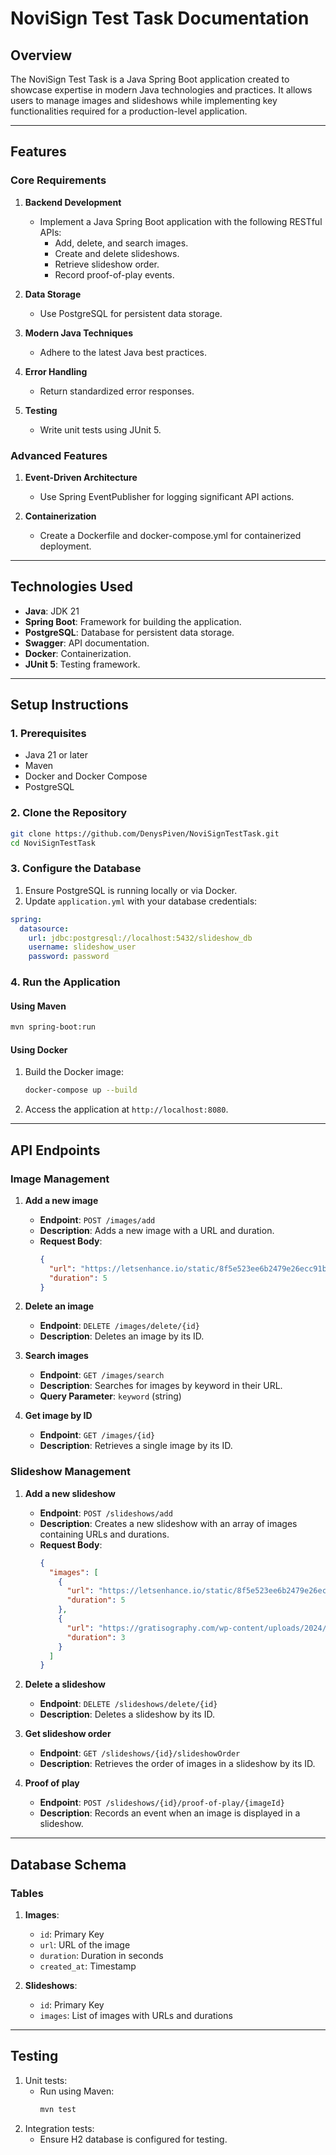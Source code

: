 # NoviSign Test Task Documentation

## **Overview**
The NoviSign Test Task is a Java Spring Boot application created to showcase expertise in modern Java technologies and practices. It allows users to manage images and slideshows while implementing key functionalities required for a production-level application.

---

## **Features**

### **Core Requirements**
1. **Backend Development**
    - Implement a Java Spring Boot application with the following RESTful APIs:
        - Add, delete, and search images.
        - Create and delete slideshows.
        - Retrieve slideshow order.
        - Record proof-of-play events.

2. **Data Storage**
    - Use PostgreSQL for persistent data storage.

3. **Modern Java Techniques**
    - Adhere to the latest Java best practices.

4. **Error Handling**
    - Return standardized error responses.

5. **Testing**
    - Write unit tests using JUnit 5.

### **Advanced Features**
1. **Event-Driven Architecture**
    - Use Spring EventPublisher for logging significant API actions.

2. **Containerization**
    - Create a Dockerfile and docker-compose.yml for containerized deployment.

---

## **Technologies Used**
- **Java**: JDK 21
- **Spring Boot**: Framework for building the application.
- **PostgreSQL**: Database for persistent data storage.
- **Swagger**: API documentation.
- **Docker**: Containerization.
- **JUnit 5**: Testing framework.

---

## **Setup Instructions**

### **1. Prerequisites**
- Java 21 or later
- Maven
- Docker and Docker Compose
- PostgreSQL

### **2. Clone the Repository**
```bash
git clone https://github.com/DenysPiven/NoviSignTestTask.git
cd NoviSignTestTask
```

### **3. Configure the Database**
1. Ensure PostgreSQL is running locally or via Docker.
2. Update `application.yml` with your database credentials:

```yaml
spring:
  datasource:
    url: jdbc:postgresql://localhost:5432/slideshow_db
    username: slideshow_user
    password: password
```

### **4. Run the Application**
#### **Using Maven**
```bash
mvn spring-boot:run
```

#### **Using Docker**
1. Build the Docker image:
   ```bash
   docker-compose up --build
   ```
2. Access the application at `http://localhost:8080`.

---

## **API Endpoints**

### **Image Management**
1. **Add a new image**
    - **Endpoint**: `POST /images/add`
    - **Description**: Adds a new image with a URL and duration.
    - **Request Body**:
      ```json
      {
        "url": "https://letsenhance.io/static/8f5e523ee6b2479e26ecc91b9c25261e/1015f/MainAfter.jpg",
        "duration": 5
      }
      ```

2. **Delete an image**
    - **Endpoint**: `DELETE /images/delete/{id}`
    - **Description**: Deletes an image by its ID.

3. **Search images**
    - **Endpoint**: `GET /images/search`
    - **Description**: Searches for images by keyword in their URL.
    - **Query Parameter**: `keyword` (string)

4. **Get image by ID**
    - **Endpoint**: `GET /images/{id}`
    - **Description**: Retrieves a single image by its ID.

### **Slideshow Management**
1. **Add a new slideshow**
    - **Endpoint**: `POST /slideshows/add`
    - **Description**: Creates a new slideshow with an array of images containing URLs and durations.
    - **Request Body**:
      ```json
      {
        "images": [
          {
            "url": "https://letsenhance.io/static/8f5e523ee6b2479e26ecc91b9c25261e/1015f/MainAfter.jpg",
            "duration": 5
          },
          {
            "url": "https://gratisography.com/wp-content/uploads/2024/10/gratisography-cool-cat-800x525.jpg",
            "duration": 3
          }
        ]
      }
      ```

2. **Delete a slideshow**
    - **Endpoint**: `DELETE /slideshows/delete/{id}`
    - **Description**: Deletes a slideshow by its ID.

3. **Get slideshow order**
    - **Endpoint**: `GET /slideshows/{id}/slideshowOrder`
    - **Description**: Retrieves the order of images in a slideshow by its ID.

4. **Proof of play**
    - **Endpoint**: `POST /slideshows/{id}/proof-of-play/{imageId}`
    - **Description**: Records an event when an image is displayed in a slideshow.

---

## **Database Schema**

### **Tables**
1. **Images**:
    - `id`: Primary Key
    - `url`: URL of the image
    - `duration`: Duration in seconds
    - `created_at`: Timestamp

2. **Slideshows**:
    - `id`: Primary Key
    - `images`: List of images with URLs and durations

---

## **Testing**
1. Unit tests:
    - Run using Maven:
      ```bash
      mvn test
      ```
2. Integration tests:
    - Ensure H2 database is configured for testing.